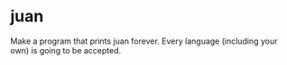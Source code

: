 # juan

Make a program that prints juan forever. Every language (including your own) is going to be accepted.
